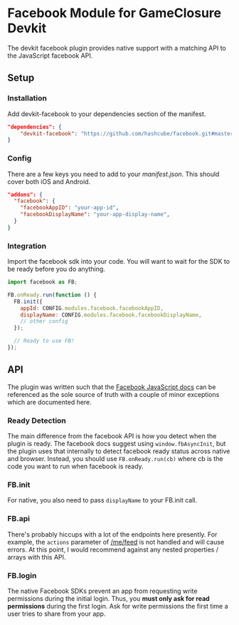 Facebook Module for GameClosure Devkit
===============

The devkit facebook plugin provides native support with a matching API to the
JavaScript facebook API.

## Setup

### Installation

Add devkit-facebook to your dependencies section of the manifest.

```json
"dependencies": {
    "devkit-facebook": "https://github.com/hashcube/facebook.git#master"
}
```

### Config

There are a few keys you need to add to your _manifest.json_. This should cover
both iOS and Android.

```json
"addons": {
  "facebook": {
    "facebookAppID": "your-app-id",
    "facebookDisplayName": "your-app-display-name",
  }
}
```

### Integration

Import the facebook sdk into your code. You will want to wait for the SDK to
be ready before you do anything.

```javascript
import facebook as FB;

FB.onReady.run(function () {
  FB.init({
    appId: CONFIG.modules.facebook.facebookAppID,
    displayName: CONFIG.modules.facebook.facebookDisplayName,
    // other config
  });

  // Ready to use FB!
});
```

## API

The plugin was written such that the [Facebook JavaScript docs][facebook_js] can
be referenced as the sole source of truth with a couple of minor exceptions
which are documented here.

### Ready Detection
The main difference from the facebook API is how you detect when the plugin is
ready. The facebook docs suggest using `window.fbAsyncInit`, but the plugin uses
that internally to detect facebook ready status across native and browser.
Instead, you should use `FB.onReady.run(cb)` where cb is the code you want to
run when facebook is ready.

### FB.init
For native, you also need to pass `displayName` to your FB.init call.

### FB.api
There's probably hiccups with a lot of the endpoints here presently. For
example, the `actions` parameter of [/me/feed][user_feed_docs] is not handled
and will cause errors. At this point, I would recommend against any nested
properties / arrays with this API.

### FB.login

The native Facebook SDKs prevent an app from requesting write permissions during
the initial login. Thus, you **must only ask for read permissions** during the
first login. Ask for write permissions the first time a user tries to share from
your app.


[facebook_js]: https://developers.facebook.com/docs/javascript/reference/v2.2
[user_feed_docs]: https://developers.facebook.com/docs/graph-api/reference/v2.2/user/feed/
